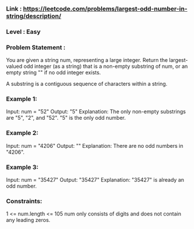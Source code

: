 ### Link : https://leetcode.com/problems/largest-odd-number-in-string/description/
### Level : Easy

### Problem Statement :
You are given a string num, representing a large integer. Return the largest-valued odd integer (as a string) that is a non-empty substring of num, or an empty string "" if no odd integer exists.

A substring is a contiguous sequence of characters within a string.

 

### Example 1:

Input: num = "52"
Output: "5"
Explanation: The only non-empty substrings are "5", "2", and "52". "5" is the only odd number.
### Example 2:

Input: num = "4206"
Output: ""
Explanation: There are no odd numbers in "4206".
### Example 3:

Input: num = "35427"
Output: "35427"
Explanation: "35427" is already an odd number.
 

### Constraints:

1 <= num.length <= 105
num only consists of digits and does not contain any leading zeros.
